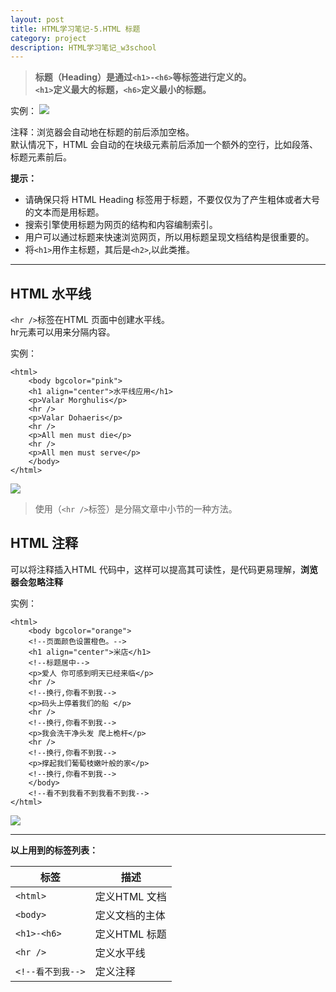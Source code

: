 ```yaml
---
layout: post
title: HTML学习笔记-5.HTML 标题
category: project
description: HTML学习笔记_w3school
---
```


> **标题（Heading）是通过`<h1>-<h6>`等标签进行定义的。<br />`<h1>`定义最大的标题，`<h6>`定义最小的标题。**

实例：
![](http://upload-images.jianshu.io/upload_images/1633880-bd324282e48b6650.jpg?imageMogr2/auto-orient/strip%7CimageView2/2/w/1240)

注释：浏览器会自动地在标题的前后添加空格。<br />默认情况下，HTML 会自动的在块级元素前后添加一个额外的空行，比如段落、标题元素前后。

**提示：**

* 请确保只将 HTML Heading 标签用于标题，不要仅仅为了产生粗体或者大号的文本而是用标题。
* 搜索引擎使用标题为网页的结构和内容编制索引。
* 用户可以通过标题来快速浏览网页，所以用标题呈现文档结构是很重要的。
* 将`<h1>`用作主标题，其后是`<h2>`,以此类推。

---------------------------------
## HTML 水平线
`<hr />`标签在HTML 页面中创建水平线。<br />hr元素可以用来分隔内容。

实例：

    <html>
        <body bgcolor="pink">
        <h1 align="center">水平线应用</h1>
        <p>Valar Morghulis</p>
        <hr />
        <p>Valar Dohaeris</p>
        <hr />
        <p>All men must die</p>
        <hr />
        <p>All men must serve</p>
        </body>
    </html>

![](http://upload-images.jianshu.io/upload_images/1633880-7475974510b97721.jpg?imageMogr2/auto-orient/strip%7CimageView2/2/w/1240)

> 使用（`<hr />`标签）是分隔文章中小节的一种方法。

## HTML 注释
可以将注释插入HTML 代码中，这样可以提高其可读性，是代码更易理解，**浏览器会忽略注释**

实例：

    <html>
        <body bgcolor="orange">
        <!--页面颜色设置橙色。-->
        <h1 align="center">米店</h1>
        <!--标题居中-->
        <p>爱人 你可感到明天已经来临</p>
        <hr />
        <!--换行,你看不到我-->
        <p>码头上停着我们的船 </p>
        <hr />
        <!--换行,你看不到我-->
        <p>我会洗干净头发 爬上桅杆</p>
        <hr />
        <!--换行,你看不到我-->
        <p>撑起我们葡萄枝嫩叶般的家</p>
        <!--换行,你看不到我-->
        </body>
        <!--看不到我看不到我看不到我-->
    </html>

![](http://upload-images.jianshu.io/upload_images/1633880-eda47bbd12740128.jpg?imageMogr2/auto-orient/strip%7CimageView2/2/w/1240)

---------------------
**以上用到的标签列表：**

| 标签            | 描述        |
| ------------- | --------- |
| `<html>`      | 定义HTML 文档 |
| `<body>`      | 定义文档的主体   |
| `<h1>-<h6>`   | 定义HTML 标题 |
| `<hr />`      | 定义水平线     |
| `<!--看不到我-->` | 定义注释      |
